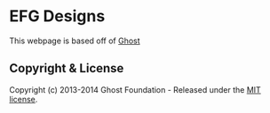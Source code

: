 # EFG Designs 
This webpage is based off of [Ghost](https://github.com/TryGhost/Ghost) 
## Copyright & License

Copyright (c) 2013-2014 Ghost Foundation - Released under the [MIT license](LICENSE).
